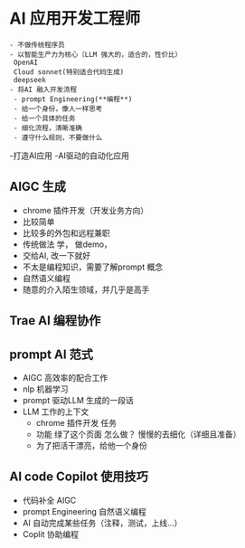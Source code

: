 #   AI 应用开发工程师
    - 不做传统程序员
    - 以智能生产力为核心（LLM 强大的，适合的，性价比）
     OpenAI
     Cloud sonnet(特别适合代码生成)
     deepseek
    - 将AI 融入开发流程
     - prompt Engineering(**编程**)
     - 给一个身份，像人一样思考
     - 给一个具体的任务
     - 细化流程，清晰准确
     - 遵守什么规则，不要做什么
  -打造AI应用
  -AI驱动的自动化应用

## AIGC 生成
- chrome 插件开发（开发业务方向）
 - 比较简单
 - 比较多的外包和远程兼职
 - 传统做法
  学， 做demo，
 - 交给AI, 改一下就好
 - 不太是编程知识，需要了解prompt 概念
 - 自然语义编程
 - 随意的介入陌生领域，并几乎是高手

 ## Trae AI 编程协作

 ## prompt AI 范式
  - AIGC 高效率的配合工作
  - nlp 机器学习
  - prompt 驱动LLM 生成的一段话
  - LLM 工作的上下文
    - chrome 插件开发 任务
    - 功能 绿了这个页面 怎么做？ 慢慢的去细化（详细且准备）
    - 为了把活干漂亮，给他一个身份

## AI code Copilot 使用技巧
 - 代码补全 AIGC
 - prompt Engineering 自然语义编程
 - AI 自动完成某些任务（注释，测试，上线...）
 - Coplit 协助编程